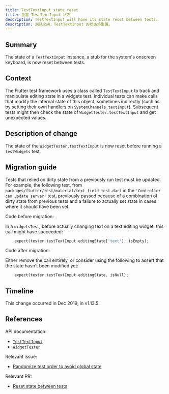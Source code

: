 ```yaml
---
title: TestTextInput state reset
title: 重置 TestTextInput 状态
description: TestTextInput will have its state reset between tests.
description: 测试之间，TestTextInput 的状态将重置。
---
```


## Summary

The state of a `TestTextInput` instance,
a stub for the system's onscreen keyboard,
is now reset between tests.

## Context

The Flutter test framework uses a class called `TestTextInput` to track and
manipulate editing state in a widgets test. Individual tests can make calls
that modify the internal state of this object, sometimes indirectly (such as
by setting their own handlers on `SystemChannels.textInput`).
Subsequent tests might then check the state of `WidgetTester.testTextInput`
and get unexpected values.

## Description of change

The state of the `WidgetTester.testTextInput`
is now reset before running a `testWidgets` test.

## Migration guide

Tests that relied on dirty state from a previously run test must be
updated. For example, the following test,
from `packages/flutter/test/material/text_field_test.dart` in the
`'Controller can update server'` test, previously passed because
of a combination of dirty state from previous tests and a
failure to actually set state in cases where it should have been set.

Code before migration:

In a `widgetsTest`, before actually changing text on a text editing widget,
this call might have succeeded:

<!-- skip -->
```dart
    expect(tester.testTextInput.editingState['text'], isEmpty);
```

Code after migration:

Either remove the call entirely, or consider using the
following to assert that the state hasn't been modified yet:

<!-- skip -->
```dart
    expect(tester.testTextInput.editingState, isNull);
```

## Timeline

This change occurred in Dec 2019, in v1.13.5.

## References

API documentation:
* [`TestTextInput`]
* [`WidgetTester`]

Relevant issue:
* [Randomize test order to avoid global state]

Relevant PR:
* [Reset state between tests]


[Randomize test order to avoid global state]: {{site.github}}/flutter/flutter/issues/47233
[Reset state between tests]: {{site.github}}/flutter/flutter/pull/47464
[`TestTextInput`]: {{site.api}}/flutter/flutter_test/TestTextInput-class.html
[`WidgetTester`]: {{site.api}}/flutter/flutter_test/WidgetTester-class.html
